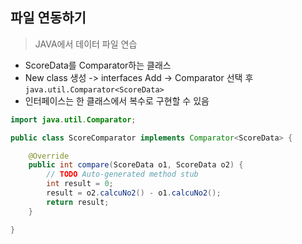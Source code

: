 ## 파일 연동하기

> JAVA에서 데이터 파일 연습

* ScoreData를 Comparator하는 클래스
* New class 생성 -> interfaces Add -> Comparator 선택 후 `java.util.Comparator<ScoreData>`
* 인터페이스는 한 클래스에서 복수로 구현할 수 있음

```java
import java.util.Comparator;

public class ScoreComparator implements Comparator<ScoreData> {

	@Override
	public int compare(ScoreData o1, ScoreData o2) {
		// TODO Auto-generated method stub
		int result = 0;
		result = o2.calcuNo2() - o1.calcuNo2();
		return result;
	}

}
```

